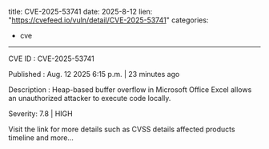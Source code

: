  
title: CVE-2025-53741
date: 2025-8-12
lien: "https://cvefeed.io/vuln/detail/CVE-2025-53741"
categories:
  - cve
---

CVE ID : CVE-2025-53741

Published :  Aug. 12
2025
6:15 p.m. | 23 minutes ago

Description : Heap-based buffer overflow in Microsoft Office Excel allows an unauthorized attacker to execute code locally.

Severity: 7.8 | HIGH

Visit the link for more details
such as CVSS details
affected products
timeline
and more...
